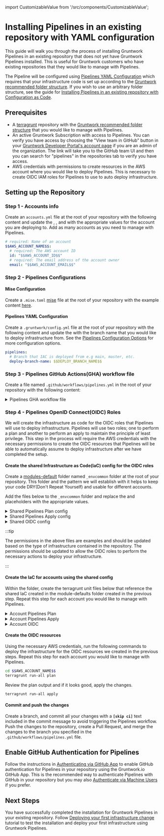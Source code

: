 import CustomizableValue from '/src/components/CustomizableValue';

# Installing Pipelines in an existing repository with YAML configuration

This guide will walk you through the process of installing Gruntwork Pipelines in an existing repository that does not yet have Gruntwork Pipelines installed. This is useful for Gruntwork customers who have existing repositories that they would like to manage with Pipelines.

The Pipeline will be configured using [Pipelines YAML Configuration](/2.0/reference/pipelines/configurations#pipelines-configuration-options) which requires that your infrastructure code is set up according to the [Gruntwork recommended folder structure](/2.0/docs/overview/concepts/infrastructure-live/#suggested-folder-hierarchy). If you wish to use an arbitrary folder structure, see the guide for [Installing Pipelines in an existing repository with Configuration as Code](/2.0/docs/pipelines/installation/addingexistingrepo).


## Prerequisites

- A [terragrunt](https://terragrunt.gruntwork.io/) repository with the [Gruntwork recommended folder structure](/2.0/docs/overview/concepts/infrastructure-live/#suggested-folder-hierarchy) that you would like to manage with Pipelines.
- An active Gruntwork Subscription with access to Pipelines. You can verify you have access by choosing the "View team in GitHub" button in your [Gruntwork Developer Portal's account page](https://app.gruntwork.io/account) if you are an admin of the organization. The link will take you to the GitHub team UI and then you can search for "pipelines" in the repositories tab to verify you have access.
- AWS credentials with permissions to create resources in the AWS account where you would like to deploy Pipelines. This is necessary to create OIDC IAM roles for Pipelines to use to auto deploy infrastructure.


## Setting up the Repository

### Step 1 - Accounts info

Create an `accounts.yml` file at the root of your repository with the following content and update the <CustomizableValue id="AWS_ACCOUNT_NAME" />, <CustomizableValue id="AWS_ACCOUNT_ID" />, and <CustomizableValue id="AWS_ACCOUNT_EMAIL" /> with the appropriate values for the account you are deploying to. Add as many accounts as you need to manage with Pipelines.

```yaml title="accounts.yml"
# required: Name of an account
$$AWS_ACCOUNT_NAME$$:
  # required: The AWS account ID
  id: "$$AWS_ACCOUNT_ID$$"
  # required: The email address of the account owner
  email: "$$AWS_ACCOUNT_EMAIL$$"

```

### Step 2 - Pipelines Configurations

#### Mise Configuration

Create a `.mise.toml` [mise](https://github.com/jdx/mise) file at the root of your repository with the example content [here](/2.0/reference/pipelines/configurations#example-mise-configuration).

#### Pipelines YAML Configuration

Create a `.gruntwork/config.yml` file at the root of your repository with the following content and update the <CustomizableValue id="DEPLOY_BRANCH_NAME" /> with the branch name that you would like to deploy infrastructure from. See the [Pipelines Configuration Options](/2.0/reference/pipelines/configurations#pipelines-configuration-options) for more configuration options.

```yaml title=".gruntwork/config.yml"
pipelines:
  # Branch that IAC is deployed from e.g main, master, etc.
  deploy-branch-name: $$DEPLOY_BRANCH_NAME$$
```


### Step 3 - Pipelines GitHub Actions(GHA) workflow file

Create a file named `.github/workflows/pipelines.yml` in the root of your repository with the following content:

<details>
<summary>Pipelines GHA workflow file</summary>

```yaml title=".github/workflows/pipelines.yml"
######################################################################################################################
# INFRASTRUCTURE CI/CD CONFIGURATION
#
# This configures GitHub Actions to implement a CI/CD pipeline for infrastructure code.
#
# The following pipeline is implemented in this configuration:
#
# - For any commit on any branch, detect all the terragrunt modules that changed between the `HEAD` of the branch and
#  `main` and run `terragrunt plan` on each of those modules.
# - For commits to `main`: Run `terragrunt apply` on each of the updated modules.
#
######################################################################################################################

name: Pipelines
run-name: "[GWP]: ${{ github.event.commits[0].message || github.event.pull_request.title || 'No commit message' }}"
on:
  push:
    branches:
      - $$DEPLOY_BRANCH_NAME$$
    paths-ignore:
      # Workflow does not run only if ALL filepaths match the pattern. See https://docs.github.com/en/actions/using-workflows/workflow-syntax-for-github-actions#example-excluding-paths
      - ".github/**"
  pull_request:
    types:
      - opened
      - synchronize
      - reopened

# Permissions to assume roles and create pull requests
permissions:
  id-token: write

jobs:
  GruntworkPipelines:
    # https://github.com/gruntwork-io/pipelines-workflows/blob/v3/.github/workflows/pipelines.yml
    uses: gruntwork-io/pipelines-workflows/.github/workflows/pipelines.yml@v3
    secrets:
      PIPELINES_READ_TOKEN: ${{ secrets.PIPELINES_READ_TOKEN }}
      INFRA_ROOT_WRITE_TOKEN: ${{ secrets.INFRA_ROOT_WRITE_TOKEN }}
      ORG_REPO_ADMIN_TOKEN: ${{ secrets.ORG_REPO_ADMIN_TOKEN }}

  PipelinesPassed:
    needs: GruntworkPipelines
    if: always()
    runs-on: ubuntu-latest
    steps:
      - run: |
          echo "::debug::RESULT: $RESULT"
          if [[ $RESULT = "success" ]]; then
            echo "GruntworkPipelines completed successfully!"
          else
            echo "GruntworkPipelines failed!"
            exit 1
          fi
        env:
          RESULT: ${{ needs.GruntworkPipelines.result }}
```

</details>

### Step 4 - Pipelines OpenID Connect(OIDC) Roles

We will create the infrastructure as code for the OIDC roles that Pipelines will use to deploy infrastructure. Pipelines will use two roles; one to perform a plan and another to perform an apply to maintain the principle of least privilege. This step in the process will require the AWS credentials with the necessary permissions to create the OIDC resources that Pipelines will be able to automatically assume to deploy infrastructure after we have completed the setup.

#### Create the shared Infrastructure as Code(IaC) config for the OIDC roles

Create a [modules-default](/2.0/docs/library/concepts/module-defaults) folder named `_envcommon` folder at the root of your repository. This folder and the pattern we will establish with it helps to keep your code DRY(Don't Repeat Yourself) and usable for different accounts.

Add the files below to the `_envcommon` folder and replace the <CustomizableValue id="GITHUB_ORG" /> and <CustomizableValue id="INFRASTRUCTURE_REPO_NAME" /> placeholders with the appropriate values.

<details>
<summary>Shared Pipelines Plan config</summary>


```hcl title="_envcommon/landingzone/root-pipelines-plan-role.hcl"
locals {
  # Automatically load account-level variables
  account_vars         = read_terragrunt_config(find_in_parent_folders("account.hcl"))
  state_bucket_pattern = local.account_vars.locals.state_bucket_pattern
}

inputs = {
  allowed_sources_condition_operator = "StringLike"

  allowed_sources = {
    "$$GITHUB_ORG$$/$$INFRASTRUCTURE_REPO_NAME$$" : ["*"]
  }

  # Policy for OIDC role assumed from GitHub in the "$$GITHUB_ORG$$/$$INFRASTRUCTURE_REPO_NAME$$" repo
  custom_iam_policy_name = "root-pipelines-plan-oidc-policy"
  iam_role_name          = "root-pipelines-plan"

  # This 'root-pipelines-plan' GitHub OIDC IAM role is used by this infra-live repo, via Pipelines, to plan
  # changes to accounts. These permissions should be updated as necessary based on the type of infrastructure
  # contained in this infrastructure live repo.
  iam_policy = {
    "RDSReadOnlyAccess" = {
      effect = "Allow"
      actions = [
        "rds:Describe*",
        "rds:List*",
        "rds:Download*",
      ]
      resources = ["*"]
    }
    "CloudWatchEventsReadOnlyAccess" = {
      effect    = "Allow"
      actions   = ["events:Describe*", "events:List*"]
      resources = ["*"]
    }
    ECSReadOnlyAccess = {
      effect = "Allow"
      actions = [
        "ecs:Describe*",
        "ecs:List*",
      ]
      resources = ["*"]
    }
    "ACMReadOnlyAccess" = {
      effect = "Allow"
      actions = [
        "acm:DescribeCertificate",
        "acm:ListCertificates",
        "acm:GetCertificate",
        "acm:ListTagsForCertificate",
      ]
      resources = ["*"]
    }
    AutoScalingReadOnlyAccess = {
      effect    = "Allow"
      actions   = ["autoscaling:Describe*"]
      resources = ["*"]
    }
    "CloudTrailReadOnlyAccess" = {
      effect = "Allow"
      actions = [
        "cloudtrail:Describe*",
        "cloudtrail:List*",
        "cloudtrail:Get*",
      ]
      resources = ["*"]
    }
    "CloudWatchReadOnlyAccess" = {
      effect    = "Allow"
      actions   = ["cloudwatch:Describe*", "cloudwatch:List*"]
      resources = ["*"]
    }
    "CloudWatchLogsReadOnlyAccess" = {
      effect = "Allow"
      actions = [
        "logs:Get*",
        "logs:Describe*",
        "logs:List*",
        "logs:Filter*",
      ]
      resources = ["*"]
    }
    "ConfigReadOnlyAccess" = {
      effect = "Allow"
      actions = [
        "config:Get*",
        "config:Describe*",
        "config:List*",
        "config:Select*",
        "config:BatchGetResourceConfig",
      ]
      resources = ["*"]
    }
    "EC2ServiceReadOnlyAccess" = {
      effect = "Allow"
      actions = [
        "ec2:Describe*",
        "ec2:Get*",
      ]
      resources = ["*"]
    }
    "ECRReadOnlyAccess" = {
      effect = "Allow"
      actions = [
        "ecr:BatchGet*",
        "ecr:Describe*",
        "ecr:Get*",
        "ecr:List*",
      ]
      resources = ["*"]
    }
    "ELBReadOnlyAccess" = {
      effect    = "Allow"
      actions   = ["elasticloadbalancing:Describe*"]
      resources = ["*"]
    }
    "GuardDutyReadOnlyAccess" = {
      effect = "Allow"
      actions = [
        "guardduty:Get*",
        "guardduty:List*",
      ]
      resources = ["*"]
    }
    "IAMReadOnlyAccess" = {
      effect = "Allow"
      actions = [
        "iam:Get*",
        "iam:List*",
        "iam:PassRole*",
      ]
      resources = ["*"]
    }
    "IAMAccessAnalyzerReadOnlyAccess" = {
      effect = "Allow"
      actions = [
        "access-analyzer:List*",
        "access-analyzer:Get*",
        "access-analyzer:ValidatePolicy",
      ]
      resources = ["*"]
    }
    "KMSReadOnlyAccess" = {
      effect = "Allow"
      actions = [
        "kms:Describe*",
        "kms:Get*",
        "kms:List*",
      ]
      resources = ["*"]
    }
    "LambdaReadOnlyAccess" = {
      effect = "Allow"
      actions = [
        "lambda:Get*",
        "lambda:List*",
      ]
      resources = ["*"]
    }
    "Route53ReadOnlyAccess" = {
      effect = "Allow"
      actions = [
        "route53:Get*",
        "route53:List*",
        "route53:Test*",
        "route53domains:Check*",
        "route53domains:Get*",
        "route53domains:List*",
        "route53domains:View*",
        "route53resolver:Get*",
        "route53resolver:List*",
      ]
      resources = ["*"]
    }
    "S3ReadOnlyAccess" = {
      effect = "Allow"
      actions = [
        "s3:Get*",
        "s3:List*",
      ]
      resources = ["*"]
    }
    "SecretsManagerReadOnlyAccess" = {
      effect = "Allow"
      actions = [
        "secretsmanager:Get*",
        "secretsmanager:List*",
        "secretsmanager:Describe*",
      ]
      resources = ["*"]
    }
    "SNSReadOnlyAccess" = {
      effect = "Allow"
      actions = [
        "sns:Get*",
        "sns:List*",
        "sns:Check*",
      ]
      resources = ["*"]
    }
    "SQSReadOnlyAccess" = {
      effect = "Allow"
      actions = [
        "sqs:Get*",
        "sqs:List*",
      ]
      resources = ["*"]
    }
    "DynamoDBLocksTableAccess" = {
      effect = "Allow"
      actions = [
        "dynamodb:*",
      ]
      resources = ["arn:aws:dynamodb:*:*:table/terraform-locks"]
    }
    "S3StateBucketAccess" = {
      effect = "Allow"
      actions = [
        "s3:*",
      ]
      resources = [
        "arn:aws:s3:::${local.state_bucket_pattern}",
        "arn:aws:s3:::${local.state_bucket_pattern}/*",
      ]
    }
    "SecurityHubDeployAccess" = {
      resources = ["*"]
      actions = [
        "securityhub:Get*",
        "securityhub:Describe*",
        "securityhub:List*"
      ]
      effect = "Allow"
    }
    "MacieDeployAccess" = {
      resources = ["*"]
      actions = [
        "macie2:Get*",
        "macie2:Describe*",
        "macie2:List*"
      ]
      effect = "Allow"
    }
    "ServiceQuotaAccess" = {
      resources = ["*"]
      actions = [
        "servicequotas:Get*",
        "servicequotas:List*"
      ]
      effect = "Allow"
    }
    "ApplicationAutoScalingAccess" = {
      resources = ["*"]
      actions = [
        "application-autoscaling:Describe*",
        "application-autoscaling:List*"
      ]
      effect = "Allow"
    }
    "ApiGatewayAccess" = {
      resources = ["*"]
      actions   = ["apigateway:Get*"]
      effect    = "Allow"
    }
  }
}
```


</details>

<details>
<summary>Shared Pipelines Apply config</summary>


```hcl title="_envcommon/landingzone/root-pipelines-apply-role.hcl"
inputs = {
  allowed_sources = {
    "$$GITHUB_ORG$$/$$INFRASTRUCTURE_REPO_NAME$$" : ["main"]
  }

  # Policy for OIDC role assumed from GitHub in the "$$GITHUB_ORG$$/$$INFRASTRUCTURE_REPO_NAME$$" repo
  custom_iam_policy_name = "root-pipelines-apply-oidc-policy"
  iam_role_name          = "root-pipelines-apply"

  # This 'root-pipelines-apply' GitHub OIDC IAM role is used by this infra-live repo, via Pipelines, to deploy
  # changes to accounts. These permissions should be updated as necessary based on the type of infrastructure
  # contained in the central infra-live repo.
  iam_policy = {
    "IamPassRole" = {
      resources = ["*"]
      actions   = ["iam:*"]
      effect    = "Allow"
    }
    "IamCreateRole" = {
      resources = [
        "arn:aws:iam::*:role/aws-service-role/orgsdatasync.servicecatalog.amazonaws.com/AWSServiceRoleForServiceCatalogOrgsDataSync"
      ]
      actions = ["iam:CreateServiceLinkedRole"]
      effect  = "Allow"
    }
    "S3BucketAccess" = {
      resources = ["*"]
      actions   = ["s3:*"]
      effect    = "Allow"
    }
    "DynamoDBLocksTableAccess" = {
      resources = ["arn:aws:dynamodb:*:*:table/terraform-locks"]
      actions   = ["dynamodb:*"]
      effect    = "Allow"
    }
    "OrganizationsDeployAccess" = {
      resources = ["*"]
      actions   = ["organizations:*"]
      effect    = "Allow"
    }
    "ControlTowerDeployAccess" = {
      resources = ["*"]
      actions   = ["controltower:*"]
      effect    = "Allow"
    }
    "IdentityCenterDeployAccess" = {
      resources = ["*"]
      actions   = ["sso:*", "ds:*", "sso-directory:*"]
      effect    = "Allow"
    }
    "ECSDeployAccess" = {
      resources = ["*"]
      actions   = ["ecs:*"]
      effect    = "Allow"
    }
    "ACMDeployAccess" = {
      resources = ["*"]
      actions   = ["acm:*"]
      effect    = "Allow"
    }
    "AutoScalingDeployAccess" = {
      resources = ["*"]
      actions   = ["autoscaling:*"]
      effect    = "Allow"
    }
    "CloudTrailDeployAccess" = {
      resources = ["*"]
      actions   = ["cloudtrail:*"]
      effect    = "Allow"
    }
    "CloudWatchDeployAccess" = {
      resources = ["*"]
      actions   = ["cloudwatch:*", "logs:*"]
      effect    = "Allow"
    }
    "CloudFrontDeployAccess" = {
      resources = ["*"]
      actions   = ["cloudfront:*"]
      effect    = "Allow"
    }
    "ConfigDeployAccess" = {
      resources = ["*"]
      actions   = ["config:*"]
      effect    = "Allow"
    }
    "EC2DeployAccess" = {
      resources = ["*"]
      actions   = ["ec2:*"]
      effect    = "Allow"
    }
    "ECRDeployAccess" = {
      resources = ["*"]
      actions   = ["ecr:*"]
      effect    = "Allow"
    }
    "ELBDeployAccess" = {
      resources = ["*"]
      actions   = ["elasticloadbalancing:*"]
      effect    = "Allow"
    }
    "GuardDutyDeployAccess" = {
      resources = ["*"]
      actions   = ["guardduty:*"]
      effect    = "Allow"
    }
    "IAMDeployAccess" = {
      resources = ["*"]
      actions   = ["iam:*", "access-analyzer:*"]
      effect    = "Allow"
    }
    "KMSDeployAccess" = {
      resources = ["*"]
      actions   = ["kms:*"]
      effect    = "Allow"
    }
    "LambdaDeployAccess" = {
      resources = ["*"]
      actions   = ["lambda:*"]
      effect    = "Allow"
    }
    "Route53DeployAccess" = {
      resources = ["*"]
      actions   = ["route53:*", "route53domains:*", "route53resolver:*"]
      effect    = "Allow"
    }
    "SecretsManagerDeployAccess" = {
      resources = ["*"]
      actions   = ["secretsmanager:*"]
      effect    = "Allow"
    }
    "SNSDeployAccess" = {
      resources = ["*"]
      actions   = ["sns:*"]
      effect    = "Allow"
    }
    "SQSDeployAccess" = {
      resources = ["*"]
      actions   = ["sqs:*"]
      effect    = "Allow"
    }
    "SecurityHubDeployAccess" = {
      resources = ["*"]
      actions   = ["securityhub:*"]
      effect    = "Allow"
    }
    "MacieDeployAccess" = {
      resources = ["*"]
      actions   = ["macie2:*"]
      effect    = "Allow"
    }
    "ServiceQuotaDeployAccess" = {
      resources = ["*"]
      actions   = ["servicequotas:*"]
      effect    = "Allow"
    }
    "EKSAccess" = {
      resources = ["*"]
      actions   = ["eks:*"]
      effect    = "Allow"
    }
    "EventBridgeAccess" = {
      resources = ["*"]
      actions   = ["events:*"]
      effect    = "Allow"
    }
    "ApplicationAutoScalingAccess" = {
      resources = ["*"]
      actions   = ["application-autoscaling:*"]
      effect    = "Allow"
    }
    "ApiGatewayAccess" = {
      resources = ["*"]
      actions   = ["apigateway:*"]
      effect    = "Allow"
    }
  }
}
```


</details>

<details>
<summary>Shared OIDC config</summary>

```hcl title="_envcommon/landingzone/github-actions-openid-connect-provider.hcl"
inputs = {
  allowed_organizations = [
    "$$GITHUB_ORG$$",
  ]
}
```


</details>


:::tip

The permissions in the above files are examples and should be updated based on the type of infrastructure contained in the repository. The permissions should be updated to allow the OIDC roles to perform the necessary actions to deploy your infrastructure.

:::

#### Create the IaC for accounts using the shared config

Within the <CustomizableValue id="AWS_ACCOUNT_NAME" /> folder, create the terragrunt unit files below that reference the shared IaC created in the module-defaults folder created in the previous step. Repeat this step for each account you would like to manage with Pipelines.

<details>
<summary>Account Pipelines Plan</summary>

```hcl title="$$AWS_ACCOUNT_NAME$$/_global/root-pipelines-plan-role.hcl"
terraform {
  source = "git@github.com:gruntwork-io/terraform-aws-security.git//modules/github-actions-iam-role?ref=v0.70.2"
}

# Include the root `terragrunt.hcl` configuration, which has settings common across all environments & components.
include "root" {
  path = find_in_parent_folders()
}

# Include the component configuration, which has settings that are common for the component across all environments
include "envcommon" {
  path = "${dirname(find_in_parent_folders("common.hcl"))}/_envcommon/landingzone/root-pipelines-plan-role.hcl"
}

# The OIDC IAM roles for GitHub actions require a provisioned IAM OpenID Connect Provider for each account.
# The underlying module used in envcommon can create the OIDC provider. Since we have multiple OIDC roles, we use a
# dedicated module and all roles depend on its output
dependency "github-actions-openid-connect-provider" {
  config_path = "../github-actions-openid-connect-provider"

  # Configure mock outputs for the `validate` command that are returned when there are no outputs available (e.g the
  # module hasn't been applied yet.
  mock_outputs_allowed_terraform_commands = ["validate", "plan"]
  mock_outputs_merge_strategy_with_state  = "shallow"
  mock_outputs = {
    arn = "known_after_apply"
    url = "token.actions.githubusercontent.com"
  }
}

inputs = {
  github_actions_openid_connect_provider_arn = dependency.github-actions-openid-connect-provider.outputs.arn
  github_actions_openid_connect_provider_url = dependency.github-actions-openid-connect-provider.outputs.url
}
```

</details>

<details>
<summary>Account Pipelines Apply</summary>

```hcl title="$$AWS_ACCOUNT_NAME$$/_global/root-pipelines-apply-role.hcl"
terraform {
  source = "git@github.com:gruntwork-io/terraform-aws-security.git//modules/github-actions-iam-role?ref=v0.70.2"
}

# Include the root `terragrunt.hcl` configuration, which has settings common across all environments & components.
include "root" {
  path = find_in_parent_folders()
}

# Include the component configuration, which has settings that are common for the component across all environments
include "envcommon" {
  path = "${dirname(find_in_parent_folders("common.hcl"))}/_envcommon/landingzone/root-pipelines-apply-role.hcl"
}

# The OIDC IAM roles for GitHub actions require a provisioned IAM OpenID Connect Provider for each account.
# The underlying module used in envcommon can create the OIDC provider. Since we have multiple OIDC roles, we use a
# dedicated module and all roles depend on its output
dependency "github-actions-openid-connect-provider" {
  config_path = "../github-actions-openid-connect-provider"

  # Configure mock outputs for the `validate` command that are returned when there are no outputs available (e.g the
  # module hasn't been applied yet.
  mock_outputs_allowed_terraform_commands = ["validate", "plan"]
  mock_outputs_merge_strategy_with_state  = "shallow"
  mock_outputs = {
    arn = "known_after_apply"
    url = "token.actions.githubusercontent.com"
  }
}

inputs = {
  github_actions_openid_connect_provider_arn = dependency.github-actions-openid-connect-provider.outputs.arn
  github_actions_openid_connect_provider_url = dependency.github-actions-openid-connect-provider.outputs.url
}
```

</details>

<details>
<summary>Account OIDC</summary>

```hcl title="$$AWS_ACCOUNT_NAME$$/_global/github-actions-openid-connect-provider.hcl"
terraform {
  source = "git@github.com:gruntwork-io/terraform-aws-security.git//modules/github-actions-openid-connect-provider?ref=v0.73.0"
}

# Include the root `terragrunt.hcl` configuration, which has settings common across all environments & components.
include "root" {
  path = find_in_parent_folders()
}

# Include the component configuration, which has settings that are common for the component across all environments
include "envcommon" {
  path = "${dirname(find_in_parent_folders())}/_envcommon/landingzone/github-actions-openid-connect-provider.hcl"
}
```

</details>


#### Create the OIDC resources

Using the necessary AWS credentials, run the following commands to deploy the infrastructure for the OIDC resources we created in the previous steps. Repeat this step for each account you would like to manage with Pipelines.


  ```bash
  cd $$AWS_ACCOUNT_NAME$$
  terragrunt run-all plan
  ```

Review the plan output and if it looks good, apply the changes.


  ```bash
  terragrunt run-all apply
  ```

#### Commit and push the changes

Create a branch, and commit all your changes with a **`[skip ci]`** text included in the commit message to avoid triggering the Pipelines workflow. Push the changes to the repository, create a Pull Request, and merge the changes to the <CustomizableValue id="DEPLOY_BRANCH_NAME" /> branch you specified in the `.github/workflows/pipelines.yml` file.


## Enable GitHub Authentication for Pipelines

Follow the instructions in [Authenticating via GitHub App](/2.0/docs/pipelines/installation/viagithubapp) to enable GitHub authentication for Pipelines in your repository using the Gruntwork.io GitHub App. This is the recommended way to authenticate Pipelines with GitHub in your repository but you may also [Authenticate via Machine Users](/2.0/docs/pipelines/installation/viamachineusers) if you prefer.

## Next Steps

You have successfully completed the installation for Gruntwork Pipelines in your existing repository. Follow [Deploying your first infrastructure change](/2.0/docs/pipelines/tutorials/deployingfirstinfrastructure) tutorial to test the installation and deploy your first infrastructure using Gruntwork Pipelines.

